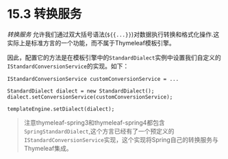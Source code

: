 # 15.3 转换服务
*转换服务* 允许我们通过双大括号语法(`${{...}}`)对数据执行转换和格式化操作.这实际上是标准方言的一个功能，而不属于Thymeleaf模板引擎。

因此，配置它的方法是在模板引擎中的`StandardDialect`实例中设置我们自定义的`IStandardConversionService`的实现。如下：
```
IStandardConversionService customConversionService = ...

StandardDialect dialect = new StandardDialect();
dialect.setConversionService(customConversionService);

templateEngine.setDialect(dialect);
```
> 注意thymeleaf-spring3和thymeleaf-spring4都包含`SpringStandardDialect`,这个方言已经有了一个预定义的`IStandardConversionService`实现，这个实现将Spring自己的转换服务与Thymeleaf集成。
